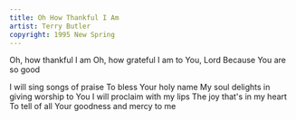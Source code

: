 ```yaml
---
title: Oh How Thankful I Am
artist: Terry Butler
copyright: 1995 New Spring
---
```


Oh, how thankful I am
Oh, how grateful I am to You, Lord
Because You are so good

I will sing songs of praise
To bless Your holy name
My soul delights in giving worship to You
I will proclaim with my lips
The joy that's in my heart
To tell of all Your goodness and mercy to me

